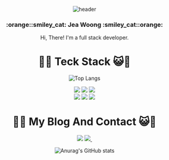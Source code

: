<div align="center">

![header](https://capsule-render.vercel.app/api?color=gradient&customColorList=0,3,2,5,30&type=Waving&text=JeaWoong&nbsp;Hwang!&fontSize=40&theme=gruvbox_light)

<h3> :orange::smiley_cat:  Jea Woong  :smiley_cat::orange: </h3>
<p> Hi, There! I'm a full stack developer.</p>
  
#

# :orange::smiley_cat:  Teck Stack  :smiley_cat::orange:<br/>

![Top Langs](https://github-readme-stats.vercel.app/api/top-langs/?username=wodnd0131&layout=compact)

<img src="https://img.shields.io/badge/spring-6DB33F?style=for-the-badge&logo=spring&logoColor=white">
<img src="https://img.shields.io/badge/react-61DAFB?style=for-the-badge&logo=react&logoColor=white">
<img src="https://img.shields.io/badge/MySQL-4479A1?style=for-the-badge&logo=MySQL&logoColor=white"><div/>
<img src="https://img.shields.io/badge/redis-DC382D?style=for-the-badge&logo=redis&logoColor=white">
<img src="https://img.shields.io/badge/aws-232F3E?style=for-the-badge&logo=aws&logoColor=white">
<img src="https://img.shields.io/badge/firebase-FFCA28?style=for-the-badge&logo=firebase&logoColor=white"><br/>

# :orange::smiley_cat: My Blog And Contact  :smiley_cat::orange:<br/>
<a href="https://www.notion.so/PARA-213cc4c52e824e5d8f3db323cb45162c?pvs=4" target="_blank">
<img src="https://img.shields.io/badge/notion-000000?style=for-the-badge&logo=notion&logoColor=FFFFFF"/></a>
  <a href="mailto:wodnd0131@gmail.com">
    <img
      src="https://img.shields.io/badge/wodnd0131@gmail.com-D14836?style=for-the-badge&logo=gmail&logoColor=white"/>&nbsp
  </a>



![Anurag's GitHub stats](https://github-readme-stats.vercel.app/api?username=wodnd0131&show_icons=true&theme=merko)
<br/><br/>
</div>  
